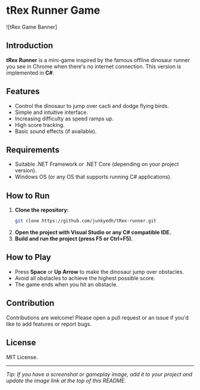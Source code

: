 # tRex Runner Game

![tRex Game Banner] <!-- Replace with your actual image if available -->

## Introduction

**tRex Runner** is a mini-game inspired by the famous offline dinosaur runner you see in Chrome when there's no internet connection. This version is implemented in **C#**.

## Features

- Control the dinosaur to jump over cacti and dodge flying birds.
- Simple and intuitive interface.
- Increasing difficulty as speed ramps up.
- High score tracking.
- Basic sound effects (if available).

## Requirements

- Suitable .NET Framework or .NET Core (depending on your project version).
- Windows OS (or any OS that supports running C# applications).

## How to Run

1. **Clone the repository:**
   ```bash
   git clone https://github.com/junkyedh/tRex-runner.git
   ```
2. **Open the project with Visual Studio or any C# compatible IDE.**
3. **Build and run the project (press F5 or Ctrl+F5).**

## How to Play

- Press **Space** or **Up Arrow** to make the dinosaur jump over obstacles.
- Avoid all obstacles to achieve the highest possible score.
- The game ends when you hit an obstacle.

## Contribution

Contributions are welcome! Please open a pull request or an issue if you'd like to add features or report bugs.

## License

MIT License.

---

*Tip: If you have a screenshot or gameplay image, add it to your project and update the image link at the top of this README.*
